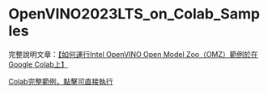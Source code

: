 # OpenVINO2023LTS_on_Colab_Samples

完整說明文章：[【如何運行Intel OpenVINO Open Model Zoo（OMZ）範例於在Google Colab上】](https://omnixri.blogspot.com/2024/02/intel-openvino-open-model-zooomzgoogle.html)

[Colab完整範例，點擊可直接執行](https://colab.research.google.com/github/OmniXRI/OpenVINO2023LTS_on_Colab_Samples/blob/main/OpenVINO_2023_LTS_Demo_Classification.ipynb)
